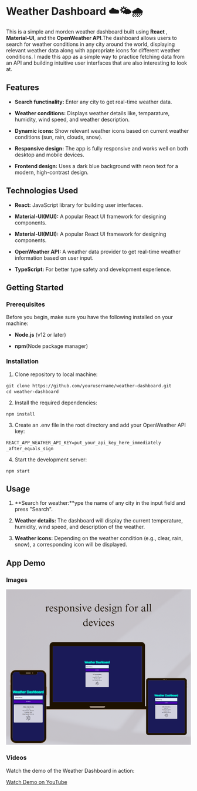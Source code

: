 # Weather Dashboard ☁️🌤️🌧️

This is a simple and morden weather dashboard built using **React** , **Material-UI**, and the **OpenWeather API**.The dashboard allows users to search for weather conditions in any city around the world, displaying relevant weather data along with appropriate icons for different weather conditions. I made this app as a simple way to practice fetching data from an API and building intuitive user interfaces that are also interesting to look at.

## Features

- **Search functinality:** Enter any city to get real-time weather data.

- **Weather conditions:** Displays weather details like, temparature, humidity, wind speed, and weather description.

- **Dynamic icons:** Show relevant weather icons based on current weather conditions (sun, rain, clouds, snow).

- **Responsive design:** The app is fully responsive and works well on both desktop and mobile devices.

- **Frontend design:** Uses a dark blue background with neon text for a modern, high-contrast design.

## Technologies Used

- **React:** JavaScript library for building user interfaces.

- **Material-UI(MUI):** A popular React UI framework for designing components.

- **Material-UI(MUI):** A popular React UI framework for designing components.

- **OpenWeather API:** A weather data provider to get real-time weather information based on user input.

- **TypeScript:** For better type safety and development experience.

## Getting Started

### Prerequisites

Before you begin, make sure you have the following installed on your machine:

- **Node.js** (v12 or later)

- **npm**(Node package manager)

### Installation

1. Clone repository to local machine:

```
git clone https://github.com/yourusername/weather-dashboard.git
cd weather-dashboard
```

2. Install the required dependencies:

```
npm install
```

3. Create an .env file in the root directory and add your OpenWeather API key:

```
REACT_APP_WEATHER_API_KEY=put_your_api_key_here_immediately _after_equals_sign
```

4. Start the development server:

```
npm start
```

## Usage

1. **Search for weather:**ype the name of any city in the input field and press "Search".

2. **Weather details:** The dashboard will display the current temperature, humidity, wind speed, and description of the weather.

3. **Weather icons:** Depending on the weather condition (e.g., clear, rain, snow), a corresponding icon will be displayed.

## App Demo

### Images

![App Screenshot](./src/assets/weather-dashboard.png)

### Videos

Watch the demo of the Weather Dashboard in action:

[Watch Demo on YouTube](https://www.youtube.com/watch?v=kPkgpCbB5EU)
